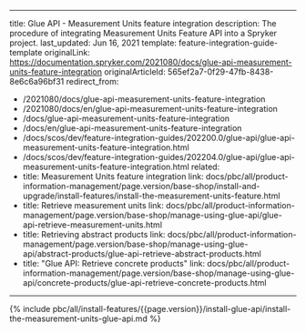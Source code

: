   
---
title: Glue API - Measurement Units feature integration
description: The procedure of integrating Measurement Units Feature API into a Spryker project.
last_updated: Jun 16, 2021
template: feature-integration-guide-template
originalLink: https://documentation.spryker.com/2021080/docs/glue-api-measurement-units-feature-integration
originalArticleId: 565ef2a7-0f29-47fb-8438-8e6c6a96bf31
redirect_from:
  - /2021080/docs/glue-api-measurement-units-feature-integration
  - /2021080/docs/en/glue-api-measurement-units-feature-integration
  - /docs/glue-api-measurement-units-feature-integration
  - /docs/en/glue-api-measurement-units-feature-integration
  - /docs/scos/dev/feature-integration-guides/202200.0/glue-api/glue-api-measurement-units-feature-integration.html
  - /docs/scos/dev/feature-integration-guides/202204.0/glue-api/glue-api-measurement-units-feature-integration.html
related:
  - title: Measurement Units feature integration
    link: docs/pbc/all/product-information-management/page.version/base-shop/install-and-upgrade/install-features/install-the-measurement-units-feature.html
  - title: Retrieve measurement units
    link: docs/pbc/all/product-information-management/page.version/base-shop/manage-using-glue-api/glue-api-retrieve-measurement-units.html
  - title: Retrieving abstract products
    link: docs/pbc/all/product-information-management/page.version/base-shop/manage-using-glue-api/abstract-products/glue-api-retrieve-abstract-products.html
  - title: "Glue API: Retrieve concrete products"
    link: docs/pbc/all/product-information-management/page.version/base-shop/manage-using-glue-api/concrete-products/glue-api-retrieve-concrete-products.html
---

{% include pbc/all/install-features/{{page.version}}/install-glue-api/install-the-measurement-units-glue-api.md %} <!-- To edit, see /_includes/pbc/all/install-features/202204.0/install-glue-api/install-the-measurement-units-glue-api.md -->
